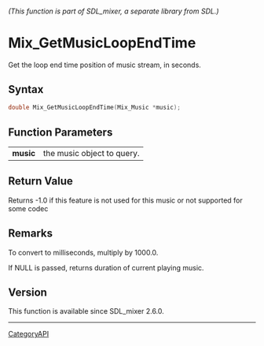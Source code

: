 ###### (This function is part of SDL_mixer, a separate library from SDL.)
# Mix_GetMusicLoopEndTime

Get the loop end time position of music stream, in seconds.

## Syntax

```c
double Mix_GetMusicLoopEndTime(Mix_Music *music);

```

## Function Parameters

|               |                            |
| ------------- | -------------------------- |
| **music**     | the music object to query. |

## Return Value

Returns -1.0 if this feature is not used for this music or not supported
for some codec

## Remarks

To convert to milliseconds, multiply by 1000.0.

If NULL is passed, returns duration of current playing music.

## Version

This function is available since SDL_mixer 2.6.0.

----
[CategoryAPI](CategoryAPI.md)
